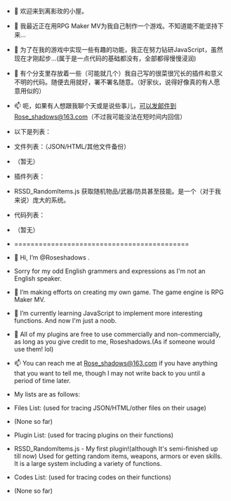 - 👋 欢迎来到离影玫的小屋。
- 👀 我最近正在用RPG Maker MV为我自己制作一个游戏。不知道能不能坚持下来...
- 🌱 为了在我的游戏中实现一些有趣的功能，我正在努力钻研JavaScript，虽然现在才刚起步...(属于是一点代码的基础都没有，全部都得慢慢浸润)
- 💞️ 有个分支里存放着一些（可能就几个）我自己写的很菜很冗长的插件和意义不明的代码。随便去用就好，署不署名随意。（好家伙，说得好像真的有人愿意用似的）
- 📫 呃，如果有人想跟我聊个天或是说些事儿，可以发邮件到Rose_shadows@163.com（不过我可能没法在短时间内回信）
- 以下是列表：
- 文件列表：（JSON/HTML/其他文件备份）
- （暂无）
- 插件列表：
- RSSD_RandomItems.js 获取随机物品/武器/防具甚至技能。是一个（对于我来说）庞大的系统。
- 代码列表：
- （暂无）
- ===========================================
- 👋 Hi, I’m @Roseshadows . 
- Sorry for my odd English grammers and expressions as I'm not an English speaker.
- 👀 I’m making efforts on creating my own game. The game engine is RPG Maker MV.
- 🌱 I’m currently learning JavaScript to implement more interesting functions. And now I'm just a noob.
- 💞️ All of my plugins are free to use commercially and non-commercially, as long as you give credit to me, Roseshadows.(As if someone would use them! lol)
- 📫 You can reach me at Rose_shadows@163.com if you have anything that you want to tell me, though I may not write back to you until a period of time later.
- My lists are as follows: 
- Files List: (used for tracing JSON/HTML/other files on their usage)
- (None so far)

- Plugin List: (used for tracing plugins on their functions)
- RSSD_RandomItems.js - My first plugin!(although It's semi-finished up till now) Used for getting random items, weapons, armors or even skills. It is a large system including a variety of functions.

- Codes List: (used for tracing codes on their functions)
- (None so far)

<!---
Roseshadows/Roseshadows is a ✨ special ✨ repository because its `README.md` (this file) appears on your GitHub profile.
You can click the Preview link to take a look at your changes.
--->
